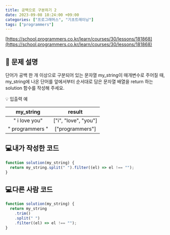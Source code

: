 ```yaml
---
title: 공백으로 구분하기 2
date: 2023-09-08 18:24:00 +09:00
categories: ["프로그래머스", "기초트레이닝"]
tags: ["programmers"]
---
```


[https://school.programmers.co.kr/learn/courses/30/lessons/181868](https://school.programmers.co.kr/learn/courses/30/lessons/181868)

## 📔 문제 설명

단어가 공백 한 개 이상으로 구분되어 있는 문자열 my_string이 매개변수로 주어질 때, my_string에 나온 단어를 앞에서부터 순서대로 담은 문자열 배열을 return 하는 solution 함수를 작성해 주세요.

💡 입출력 예

|    my_string    |        result        |
| :-------------: | :------------------: |
|  " i love you"  | ["i", "love", "you"] |
| " programmers " |   ["programmers"]    |

## 💻내가 작성한 코드

```js
function solution(my_string) {
  return my_string.split(" ").filter((el) => el !== "");
}
```

## 💻다른 사람 코드

```js
function solution(my_string) {
  return my_string
    .trim()
    .split(" ")
    .filter((el) => el !== "");
}
```
